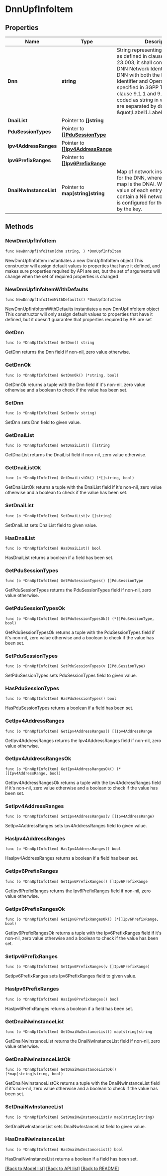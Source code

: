 # DnnUpfInfoItem

## Properties

Name | Type | Description | Notes
------------ | ------------- | ------------- | -------------
**Dnn** | **string** | String representing a Data Network as defined in clause 9A of 3GPP TS 23.003; it shall contain either a DNN Network Identifier, or a full DNN with both the Network Identifier and Operator Identifier, as specified in 3GPP TS 23.003 clause 9.1.1 and 9.1.2. It shall be coded as string in which the labels are separated by dots (e.g. \&quot;Label1.Label2.Label3\&quot;). | 
**DnaiList** | Pointer to **[]string** |  | [optional] 
**PduSessionTypes** | Pointer to [**[]PduSessionType**](PduSessionType.md) |  | [optional] 
**Ipv4AddressRanges** | Pointer to [**[]Ipv4AddressRange**](Ipv4AddressRange.md) |  | [optional] 
**Ipv6PrefixRanges** | Pointer to [**[]Ipv6PrefixRange**](Ipv6PrefixRange.md) |  | [optional] 
**DnaiNwInstanceList** | Pointer to **map[string]string** | Map of network instance per DNAI for the DNN, where the key of the map is the DNAI. When present, the value of each entry of the map shall contain a N6 network instance that is configured for the DNAI indicated by the key. | [optional] 

## Methods

### NewDnnUpfInfoItem

`func NewDnnUpfInfoItem(dnn string, ) *DnnUpfInfoItem`

NewDnnUpfInfoItem instantiates a new DnnUpfInfoItem object
This constructor will assign default values to properties that have it defined,
and makes sure properties required by API are set, but the set of arguments
will change when the set of required properties is changed

### NewDnnUpfInfoItemWithDefaults

`func NewDnnUpfInfoItemWithDefaults() *DnnUpfInfoItem`

NewDnnUpfInfoItemWithDefaults instantiates a new DnnUpfInfoItem object
This constructor will only assign default values to properties that have it defined,
but it doesn't guarantee that properties required by API are set

### GetDnn

`func (o *DnnUpfInfoItem) GetDnn() string`

GetDnn returns the Dnn field if non-nil, zero value otherwise.

### GetDnnOk

`func (o *DnnUpfInfoItem) GetDnnOk() (*string, bool)`

GetDnnOk returns a tuple with the Dnn field if it's non-nil, zero value otherwise
and a boolean to check if the value has been set.

### SetDnn

`func (o *DnnUpfInfoItem) SetDnn(v string)`

SetDnn sets Dnn field to given value.


### GetDnaiList

`func (o *DnnUpfInfoItem) GetDnaiList() []string`

GetDnaiList returns the DnaiList field if non-nil, zero value otherwise.

### GetDnaiListOk

`func (o *DnnUpfInfoItem) GetDnaiListOk() (*[]string, bool)`

GetDnaiListOk returns a tuple with the DnaiList field if it's non-nil, zero value otherwise
and a boolean to check if the value has been set.

### SetDnaiList

`func (o *DnnUpfInfoItem) SetDnaiList(v []string)`

SetDnaiList sets DnaiList field to given value.

### HasDnaiList

`func (o *DnnUpfInfoItem) HasDnaiList() bool`

HasDnaiList returns a boolean if a field has been set.

### GetPduSessionTypes

`func (o *DnnUpfInfoItem) GetPduSessionTypes() []PduSessionType`

GetPduSessionTypes returns the PduSessionTypes field if non-nil, zero value otherwise.

### GetPduSessionTypesOk

`func (o *DnnUpfInfoItem) GetPduSessionTypesOk() (*[]PduSessionType, bool)`

GetPduSessionTypesOk returns a tuple with the PduSessionTypes field if it's non-nil, zero value otherwise
and a boolean to check if the value has been set.

### SetPduSessionTypes

`func (o *DnnUpfInfoItem) SetPduSessionTypes(v []PduSessionType)`

SetPduSessionTypes sets PduSessionTypes field to given value.

### HasPduSessionTypes

`func (o *DnnUpfInfoItem) HasPduSessionTypes() bool`

HasPduSessionTypes returns a boolean if a field has been set.

### GetIpv4AddressRanges

`func (o *DnnUpfInfoItem) GetIpv4AddressRanges() []Ipv4AddressRange`

GetIpv4AddressRanges returns the Ipv4AddressRanges field if non-nil, zero value otherwise.

### GetIpv4AddressRangesOk

`func (o *DnnUpfInfoItem) GetIpv4AddressRangesOk() (*[]Ipv4AddressRange, bool)`

GetIpv4AddressRangesOk returns a tuple with the Ipv4AddressRanges field if it's non-nil, zero value otherwise
and a boolean to check if the value has been set.

### SetIpv4AddressRanges

`func (o *DnnUpfInfoItem) SetIpv4AddressRanges(v []Ipv4AddressRange)`

SetIpv4AddressRanges sets Ipv4AddressRanges field to given value.

### HasIpv4AddressRanges

`func (o *DnnUpfInfoItem) HasIpv4AddressRanges() bool`

HasIpv4AddressRanges returns a boolean if a field has been set.

### GetIpv6PrefixRanges

`func (o *DnnUpfInfoItem) GetIpv6PrefixRanges() []Ipv6PrefixRange`

GetIpv6PrefixRanges returns the Ipv6PrefixRanges field if non-nil, zero value otherwise.

### GetIpv6PrefixRangesOk

`func (o *DnnUpfInfoItem) GetIpv6PrefixRangesOk() (*[]Ipv6PrefixRange, bool)`

GetIpv6PrefixRangesOk returns a tuple with the Ipv6PrefixRanges field if it's non-nil, zero value otherwise
and a boolean to check if the value has been set.

### SetIpv6PrefixRanges

`func (o *DnnUpfInfoItem) SetIpv6PrefixRanges(v []Ipv6PrefixRange)`

SetIpv6PrefixRanges sets Ipv6PrefixRanges field to given value.

### HasIpv6PrefixRanges

`func (o *DnnUpfInfoItem) HasIpv6PrefixRanges() bool`

HasIpv6PrefixRanges returns a boolean if a field has been set.

### GetDnaiNwInstanceList

`func (o *DnnUpfInfoItem) GetDnaiNwInstanceList() map[string]string`

GetDnaiNwInstanceList returns the DnaiNwInstanceList field if non-nil, zero value otherwise.

### GetDnaiNwInstanceListOk

`func (o *DnnUpfInfoItem) GetDnaiNwInstanceListOk() (*map[string]string, bool)`

GetDnaiNwInstanceListOk returns a tuple with the DnaiNwInstanceList field if it's non-nil, zero value otherwise
and a boolean to check if the value has been set.

### SetDnaiNwInstanceList

`func (o *DnnUpfInfoItem) SetDnaiNwInstanceList(v map[string]string)`

SetDnaiNwInstanceList sets DnaiNwInstanceList field to given value.

### HasDnaiNwInstanceList

`func (o *DnnUpfInfoItem) HasDnaiNwInstanceList() bool`

HasDnaiNwInstanceList returns a boolean if a field has been set.


[[Back to Model list]](../README.md#documentation-for-models) [[Back to API list]](../README.md#documentation-for-api-endpoints) [[Back to README]](../README.md)


